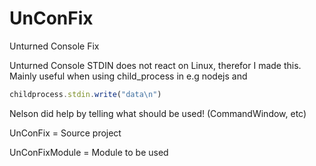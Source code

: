 # UnConFix
Unturned Console Fix


Unturned Console STDIN does not react on Linux, therefor I made this.
Mainly useful when using child_process in e.g nodejs and 
```js
childprocess.stdin.write("data\n")
```

Nelson did help by telling what should be used! (CommandWindow, etc)




UnConFix = Source project

UnConFixModule = Module to be used
